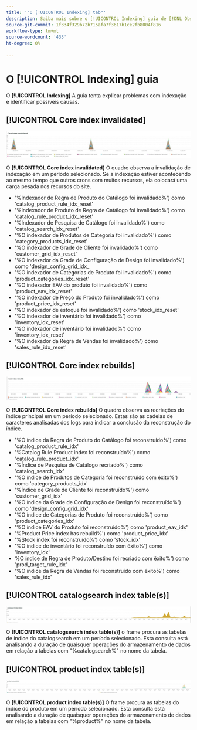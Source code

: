 ```yaml
---
title: '"O [!UICONTROL Indexing] tab"'
description: Saiba mais sobre o [!UICONTROL Indexing] guia de [!DNL Observation for Adobe Commerce].
source-git-commit: 1f334f329b72b715afa7f3617b1ce2fb8004f816
workflow-type: tm+mt
source-wordcount: '433'
ht-degree: 0%

---
```


# O [!UICONTROL Indexing] guia

O **[!UICONTROL Indexing]** A guia tenta explicar problemas com indexação e identificar possíveis causas.

## [!UICONTROL Core index invalidated]

![Índice principal invalidado](../../assets/tools/observation-for-adobe-commerce/indexing-tab-1.jpg)

O **[!UICONTROL Core index invalidated]** O quadro observa a invalidação de indexação em um período selecionado. Se a indexação estiver acontecendo ao mesmo tempo que outros crons com muitos recursos, ela colocará uma carga pesada nos recursos do site.

* &#39;%Indexador de Regra de Produto do Catálogo foi invalidado%&#39;) como &#39;catalog_product_rule_idx_reset&#39;
* &#39;%Indexador de Produto de Regra de Catálogo foi invalidado%&#39;) como &#39;catalog_rule_product_idx_reset&#39;
* &#39;%Indexador de Pesquisa de Catálogo foi invalidado%&#39;) como &#39;catalog_search_idx_reset&#39;
* &#39;%O indexador de Produtos de Categoria foi invalidado%&#39;) como &#39;category_products_idx_reset&#39;
* &#39;%O indexador de Grade de Cliente foi invalidado%&#39;) como &#39;customer_grid_idx_reset&#39;
* &#39;%O indexador da Grade de Configuração de Design foi invalidado%&#39;) como &#39;design_config_grid_idx_
* &#39;%O indexador de Categorias de Produto foi invalidado%&#39;) como &#39;product_categories_idx_reset&#39;
* &#39;%O indexador EAV do produto foi invalidado%&#39;) como &#39;product_eav_idx_reset&#39;
* &#39;%O indexador de Preço do Produto foi invalidado%&#39;) como &#39;product_price_idx_reset&#39;
* &#39;%O indexador de estoque foi invalidado%&#39;) como &#39;stock_idx_reset&#39;
* &#39;%O indexador de inventário foi invalidado%&#39;) como &#39;inventory_idx_reset&#39;
* &#39;%O indexador de inventário foi invalidado%&#39;) como &#39;inventory_idx_reset&#39;
* &#39;%O indexador da Regra de Vendas foi invalidado%&#39;) como &#39;sales_rule_idx_reset&#39;

## [!UICONTROL Core index rebuilds]

![Recriações do índice principal](../../assets/tools/observation-for-adobe-commerce/indexing-tab-2.jpg)

O **[!UICONTROL Core index rebuilds]** O quadro observa as recriações do índice principal em um período selecionado. Estas são as cadeias de caracteres analisadas dos logs para indicar a conclusão da reconstrução do índice.

* &#39;%O índice da Regra de Produto do Catálogo foi reconstruído%&#39;) como &#39;catalog_product_rule_idx&#39;
* &#39;%Catalog Rule Product index foi reconstruído%&#39;) como &#39;catalog_rule_product_idx&#39;
* &#39;%Índice de Pesquisa de Catálogo recriado%&#39;) como &#39;catalog_search_idx&#39;
* &#39;%O índice de Produtos de Categoria foi reconstruído com êxito%&#39;) como &#39;category_products_idx&#39;
* &#39;%Índice de Grade de Cliente foi reconstruído%&#39;) como &#39;customer_grid_idx&#39;
* &#39;%O índice da Grade de Configuração de Design foi reconstruído%&#39;) como &#39;design_config_grid_idx&#39;
* &#39;%O índice de Categorias de Produto foi reconstruído%&#39;) como &#39;product_categories_idx&#39;
* &#39;%O índice EAV do Produto foi reconstruído%&#39;) como &#39;product_eav_idx&#39;
* &#39;%Product Price index has rebuild%&#39;) como &#39;product_price_idx&#39;
* &#39;%Stock index foi reconstruído%&#39;) como &#39;stock_idx&#39;
* &#39;%O índice de inventário foi reconstruído com êxito%&#39;) como &#39;inventory_idx&#39;
* %O índice de Regra de Produto/Destino foi recriado com êxito%&#39;) como &#39;prod_target_rule_idx&#39;
* &#39;%O índice da Regra de Vendas foi reconstruído com êxito%&#39;) como &#39;sales_rule_idx&#39;


## [!UICONTROL catalogsearch index table(s)]

![tabela(s) de índice catalogsearch](../../assets/tools/observation-for-adobe-commerce/indexing-tab-3.jpg)

O **[!UICONTROL catalogsearch index table(s)]** o frame procura as tabelas de índice do catalogsearch em um período selecionado. Esta consulta está analisando a duração de quaisquer operações do armazenamento de dados em relação a tabelas com &quot;%catalogsearch%&quot; no nome da tabela.

## [!UICONTROL product index table(s)]

![tabela(s) de índice de produto](../../assets/tools/observation-for-adobe-commerce/indexing-tab-4.jpg)

O **[!UICONTROL product index table(s)]** O frame procura as tabelas do índice do produto em um período selecionado. Esta consulta está analisando a duração de quaisquer operações do armazenamento de dados em relação a tabelas com &quot;%product%&quot; no nome da tabela.

